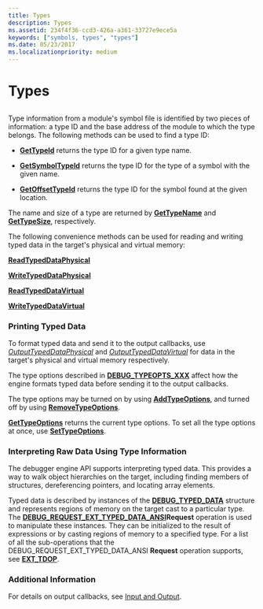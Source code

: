 ```yaml
---
title: Types
description: Types
ms.assetid: 234f4f36-ccd3-426a-a361-33727e9ece5a
keywords: ["symbols, types", "types"]
ms.date: 05/23/2017
ms.localizationpriority: medium
---
```


# Types


## <span id="ddk_types_dbx"></span><span id="DDK_TYPES_DBX"></span>


Type information from a module's symbol file is identified by two pieces of information: a type ID and the base address of the module to which the type belongs. The following methods can be used to find a type ID:

-   [**GetTypeId**](https://docs.microsoft.com/windows-hardware/drivers/ddi/dbgeng/nf-dbgeng-idebugsymbols3-gettypeid) returns the type ID for a given type name.

-   [**GetSymbolTypeId**](https://docs.microsoft.com/windows-hardware/drivers/ddi/dbgeng/nf-dbgeng-idebugsymbols3-getsymboltypeid) returns the type ID for the type of a symbol with the given name.

-   [**GetOffsetTypeId**](https://docs.microsoft.com/windows-hardware/drivers/ddi/dbgeng/nf-dbgeng-idebugsymbols3-getoffsettypeid) returns the type ID for the symbol found at the given location.

The name and size of a type are returned by [**GetTypeName**](https://docs.microsoft.com/windows-hardware/drivers/ddi/dbgeng/nf-dbgeng-idebugsymbols3-gettypename) and [**GetTypeSize**](https://docs.microsoft.com/windows-hardware/drivers/ddi/dbgeng/nf-dbgeng-idebugsymbols3-gettypesize), respectively.

The following convenience methods can be used for reading and writing typed data in the target's physical and virtual memory:

[**ReadTypedDataPhysical**](https://docs.microsoft.com/windows-hardware/drivers/ddi/dbgeng/nf-dbgeng-idebugsymbols3-readtypeddataphysical)

[**WriteTypedDataPhysical**](https://docs.microsoft.com/windows-hardware/drivers/ddi/dbgeng/nf-dbgeng-idebugsymbols3-writetypeddataphysical)

[**ReadTypedDataVirtual**](https://docs.microsoft.com/windows-hardware/drivers/ddi/dbgeng/nf-dbgeng-idebugsymbols3-readtypeddatavirtual)

[**WriteTypedDataVirtual**](https://docs.microsoft.com/windows-hardware/drivers/ddi/dbgeng/nf-dbgeng-idebugsymbols3-writetypeddatavirtual)

### <span id="printing_typed_data"></span><span id="PRINTING_TYPED_DATA"></span>Printing Typed Data

To format typed data and send it to the output callbacks, use [*OutputTypedDataPhysical*](https://docs.microsoft.com/windows-hardware/drivers/ddi/dbgeng/nf-dbgeng-idebugsymbols3-outputtypeddataphysical) and [*OutputTypedDataVirtual*](https://docs.microsoft.com/windows-hardware/drivers/ddi/dbgeng/nf-dbgeng-idebugsymbols3-outputtypeddatavirtual) for data in the target's physical and virtual memory respectively.

The type options described in [**DEBUG\_TYPEOPTS\_XXX**](https://docs.microsoft.com/windows-hardware/drivers/debugger/debug-typeopts-xxx) affect how the engine formats typed data before sending it to the output callbacks.

The type options may be turned on by using [**AddTypeOptions**](https://docs.microsoft.com/windows-hardware/drivers/ddi/dbgeng/nf-dbgeng-idebugsymbols3-addtypeoptions), and turned off by using [**RemoveTypeOptions**](https://docs.microsoft.com/windows-hardware/drivers/ddi/dbgeng/nf-dbgeng-idebugsymbols3-removetypeoptions).

[**GetTypeOptions**](https://docs.microsoft.com/windows-hardware/drivers/ddi/dbgeng/nf-dbgeng-idebugsymbols3-gettypeoptions) returns the current type options. To set all the type options at once, use [**SetTypeOptions**](https://docs.microsoft.com/windows-hardware/drivers/ddi/dbgeng/nf-dbgeng-idebugsymbols3-settypeoptions).

### <span id="interpreting_raw_data_using_type_information"></span><span id="INTERPRETING_RAW_DATA_USING_TYPE_INFORMATION"></span>Interpreting Raw Data Using Type Information

The debugger engine API supports interpreting typed data. This provides a way to walk object hierarchies on the target, including finding members of structures, dereferencing pointers, and locating array elements.

Typed data is described by instances of the [**DEBUG\_TYPED\_DATA**](https://docs.microsoft.com/windows-hardware/drivers/ddi/wdbgexts/ns-wdbgexts-_debug_typed_data) structure and represents regions of memory on the target cast to a particular type. The [**DEBUG\_REQUEST\_EXT\_TYPED\_DATA\_ANSI**](https://docs.microsoft.com/windows-hardware/drivers/debugger/debug-request-ext-typed-data-ansi)**Request** operation is used to manipulate these instances. They can be initialized to the result of expressions or by casting regions of memory to a specified type. For a list of all the sub-operations that the DEBUG\_REQUEST\_EXT\_TYPED\_DATA\_ANSI **Request** operation supports, see [**EXT\_TDOP**](https://docs.microsoft.com/windows-hardware/drivers/ddi/wdbgexts/ne-wdbgexts-_ext_tdop).

### <span id="additional_information"></span><span id="ADDITIONAL_INFORMATION"></span>Additional Information

For details on output callbacks, see [Input and Output](using-input-and-output.md).

 

 





